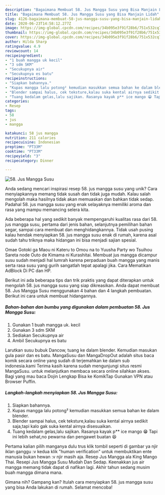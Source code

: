 ```yaml
---
description: "Bagaimana Membuat 58. Jus Mangga Susu yang Bisa Manjain Lidah"
title: "Bagaimana Membuat 58. Jus Mangga Susu yang Bisa Manjain Lidah"
slug: 4126-bagaimana-membuat-58-jus-mangga-susu-yang-bisa-manjain-lidah
date: 2020-06-23T14:58:12.277Z
image: https://img-global.cpcdn.com/recipes/34b095e3f91f28b6/751x532cq70/58-jus-mangga-susu-foto-resep-utama.jpg
thumbnail: https://img-global.cpcdn.com/recipes/34b095e3f91f28b6/751x532cq70/58-jus-mangga-susu-foto-resep-utama.jpg
cover: https://img-global.cpcdn.com/recipes/34b095e3f91f28b6/751x532cq70/58-jus-mangga-susu-foto-resep-utama.jpg
author: Hilda Sharp
ratingvalue: 4.9
reviewcount: 14
recipeingredient:
- "1 buah mangga uk kecil"
- "3 sdm SKM"
- "Secukupnya air"
- "Secukupnya es batu"
recipeinstructions:
- "Siapkan bahannya."
- "Kupas mangga lalu potong² kemudian masukkan semua bahan ke dalam blender."
- "Blender sampai halus, cek teksture,kalau suka kental airnya sedikit saja,tapi kalo gak suka kental airnya disesuaikan."
- "Tuang kedalam gelas,lalu sajikan. Rasanya kayak p** ice mango 😁 Tapi ini lebih sehat,no pewarna dan pengawet buatan 😆"
categories:
- Resep
tags:
- 58
- jus
- mangga

katakunci: 58 jus mangga 
nutrition: 211 calories
recipecuisine: Indonesian
preptime: "PT33M"
cooktime: "PT33M"
recipeyield: "3"
recipecategory: Dinner

---
```



![58. Jus Mangga Susu](https://img-global.cpcdn.com/recipes/34b095e3f91f28b6/751x532cq70/58-jus-mangga-susu-foto-resep-utama.jpg)

Anda sedang mencari inspirasi resep 58. jus mangga susu yang unik? Cara menyiapkannya memang tidak susah dan tidak juga mudah. Kalau salah mengolah maka hasilnya tidak akan memuaskan dan bahkan tidak sedap. Padahal 58. jus mangga susu yang enak selayaknya memiliki aroma dan rasa yang mampu memancing selera kita.

Ada beberapa hal yang sedikit banyak mempengaruhi kualitas rasa dari 58. jus mangga susu, pertama dari jenis bahan, selanjutnya pemilihan bahan segar, sampai cara membuat dan menghidangkannya. Tidak usah pusing kalau hendak menyiapkan 58. jus mangga susu enak di rumah, karena asal sudah tahu triknya maka hidangan ini bisa menjadi sajian spesial.

Omae Gotoki ga Maou ni Kateru to Omou na to Yuusha Party wo Tsuihou Sareta node Outo de Kimama ni Kurashitai. Membuat jus mangga dicampur susu sudah menjadi hal lumrah karena perpaduan buah mangga yang manis serta rasa susu yang gurih sangatlah tepat apalagi jika. Cara Mematikan AdBlock Di PC dan HP.


Berikut ini ada beberapa tips dan trik praktis yang dapat diterapkan untuk mengolah 58. jus mangga susu yang siap dikreasikan. Anda dapat membuat 58. Jus Mangga Susu menggunakan 4 bahan dan 4 langkah pembuatan. Berikut ini cara untuk membuat hidangannya.

<!--inarticleads1-->

##### Bahan-bahan dan bumbu yang digunakan dalam pembuatan 58. Jus Mangga Susu:

1. Gunakan 1 buah mangga uk. kecil
1. Gunakan 3 sdm SKM
1. Sediakan Secukupnya air
1. Ambil Secukupnya es batu


Larutkan susu bubuk Dancow, tuang ke dalam blender. Kemudian masukan gula pasir dan es batu. MangaSusu dan MangaDropOut adalah situs baca komik secara online yang sudah di terjemahkan ke dalam sub indonesia.kami Terima kasih karena sudah mengunjungi situs resmi MangaSusu. untuk melanjutkan membaca secara online silahkan akses. Bagi yang mau baca Dojin Lengkap Bisa ke KomikTap Gunakan VPN atau Browser Puffin. 

<!--inarticleads2-->

##### Langkah-langkah menyiapkan 58. Jus Mangga Susu:

1. Siapkan bahannya.
1. Kupas mangga lalu potong² kemudian masukkan semua bahan ke dalam blender.
1. Blender sampai halus, cek teksture,kalau suka kental airnya sedikit saja,tapi kalo gak suka kental airnya disesuaikan.
1. Tuang kedalam gelas,lalu sajikan. Rasanya kayak p** ice mango 😁 Tapi ini lebih sehat,no pewarna dan pengawet buatan 😆


Pertama kalian pilih manganya dulu trus klik tombil seperti di gambar ya njir iklan ganggu :v kedua klik &#34;human verification&#34; untuk membuktikan ente manusia bukan hewan :v njir masih aja. Resep Jus Mangga ala King Mango Thai. Resepi Jus Mangga Susu Mudah Dan Sedap. Keenakkan jus air mangga memang tidak dapat di nafikan lagi. Akhir tahun sedang musim buah mangga dimana mana. 

Gimana nih? Gampang kan? Itulah cara menyiapkan 58. jus mangga susu yang bisa Anda lakukan di rumah. Selamat mencoba!
